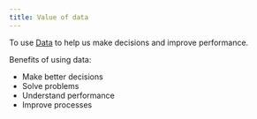 ```yaml
---
title: Value of data
---
```

To use [Data](project-execution/project-data/data.md) to help us make decisions and improve performance. 

Benefits of using data:
- Make better decisions
- Solve problems
- Understand performance
- Improve processes
